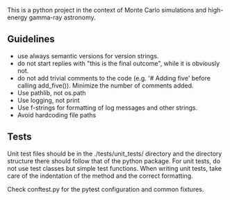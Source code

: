 This is a python project in the context of Monte Carlo simulations and high-energy gamma-ray astronomy.

## Guidelines

- use always semantic versions for version strings.
- do not start replies with "this is the final outcome", while it is obviously not.
- do not add trivial comments to the code (e.g. '# Adding five' before calling add_five()). Minimize the number of comments added.
- Use pathlib, not os.path
- Use logging, not print
- Use f-strings for formatting of log messages and other strings.
- Avoid hardcoding file paths
##  Tests


Unit test files should be in the ./tests/unit_tests/ directory and the directory structure there should follow that of the python package.
For unit tests, do not use test classes but simple test functions.
When writing unit tests, take care of the indentation of the method and the correct formatting.

Check conftest.py for the pytest configuration and common fixtures.
